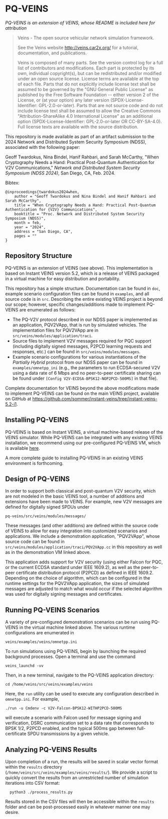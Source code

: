 # PQ-VEINS

*PQ-VEINS is an extension of VEINS, whose README is included here for attribution*

> Veins - The open source vehicular network simulation framework.
>
> See the Veins website <http://veins.car2x.org/> for a tutorial, documentation,
and publications.
>
>Veins is composed of many parts. See the version control log for a full list of
>contributors and modifications. Each part is protected by its own, individual
>copyright(s), but can be redistributed and/or modified under an open source
>license. License terms are available at the top of each file. Parts that do not
>explicitly include license text shall be assumed to be governed by the "GNU
>General Public License" as published by the Free Software Foundation -- either
>version 2 of the License, or (at your option) any later version
>(SPDX-License-Identifier: GPL-2.0-or-later). Parts that are not source code and
>do not include license text shall be assumed to allow the Creative Commons
>"Attribution-ShareAlike 4.0 International License" as an additional option
>(SPDX-License-Identifier: GPL-2.0-or-later OR CC-BY-SA-4.0). Full license texts
>are available with the source distribution.

This repository is made available as part of an artifact submission to the 2024 Network and Distributed 
System Security Symposium (NDSS), associated with the following paper:

Geoff Twardokus, Nina Bindel, Hanif Rahbari, and Sarah McCarthy, "When Cryptography Needs a Hand: Practical Post-Quantum Authentication for V2V Communications," _Network and Distributed System Security Symposium (NDSS 2024)_, San Diego, CA, Feb. 2024.

Bibtex:

    @inproceedings{twardokus2024when,
        author = "Geoff Twardokus and Nina Bindel and Hanif Rahbari and Sarah McCarthy",
        title = "When Cryptography Needs a Hand: Practical Post-Quantum Authentication for {V2V} Communications",
        booktitle = "Proc. Network and Distributed System Security Symposium (NDSS)",
        month = feb,
        year = "2024",
        address = "San Diego, CA",
        pages = ""
    }

## Repository Structure

PQ-VEINS is an extension of VEINS (see above). This implementation is based on Instant VEINS version 5.2, 
which is a release of VEINS packaged in a virtual machine for easy distribution and portability. 

This repository has a simple structure. Documentation can be found in `doc`, example scenario configuration files
can be found in `examples`, and all source code is in `src`. Describing the entire existing VEINS project is beyond our 
scope; however, specific changes/additions made to implement PQ-VEINS are enumerated as follows:
- The PQ-V2V protocol described in our NDSS paper is implemented as an application, PQV2VApp, that is run by 
simulated vehicles. The implementation files for PQV2VApp are in `src/veins/modules/application/traci`.
- Source files to implement V2V messages required for PQC support (including digitally signed messages, P2PCD learning
requests and responses, etc.) can be found in `src/veins/modules/messages`.
- Example scenario configurations for various instantiations of the _Partially Hybrid_ protocol from our NDSS paper
can be found in `examples/omnetpp_ini` (e.g., the parameters to run ECDSA-secured V2V using a data rate of 6 Mbps and
no peer-to-peer certificate sharing can be found under `[Config V2V-ECDSA-BPSK12-NOP2PCD-500MS]` in that file).

Complete documentation for VEINS beyond the above modifications made to implement PQ-VEINS can be found on the main
VEINS project, available on GitHub at https://github.com/sommer/instant-veins/tree/instant-veins-5.2-i1. 

## Installing PQ-VEINS

PQ-VEINS is based on Instant VEINS, a virtual machine-based release of the VEINS 
simulator.
While PQ-VEINS can be integrated with any existing VEINS installation, we recommend
using our pre-configured PQ-VEINS VM, which is available [here](https://bit.ly/3PWTHNN).

A more complete guide to installing PQ-VEINS in an existing VEINS environment 
is forthcoming. 

## Design of PQ-VEINS

In order to support both classical and post-quantum V2V security, which are not modeled 
in the basic VEINS tool, a number of additions and extensions have been made to VEINS.
For example, new V2V messages are defined for digitally signed SPDUs under

    pq-veins/src/veins/modules/messages/

These messages (and other additions) are defined within the source code of VEINS to
allow for easy integration into customized scenarios and applications. We include
a demonstration application, "PQV2VApp", whose source code can be found in
`src/veins/modules/application/traci/PQV2VApp.cc` in this repository as well as
in the demonstration VM linked above. 

This application adds support for V2V security (using either Falcon for PQC, or the current
ECDSA standard under IEEE 1609.2), as well as the peer-to-peer certificate distribution protocol 
(P2PCD) as defined in IEEE 1609.2.
Depending on the choice of algorithm, which can be configured in the runtime settings for the 
PQV2VApp application, the sizes of simulated messages are adjusted to match what would occur
if the selected algorithm was used for digitally signing messages and certificates.

## Running PQ-VEINS Scenarios

A variety of pre-configured demonstration scenarios can be run using PQ-VEINS in the 
virtual machine linked above. The various runtime configurations are enumerated in 

    veins/examples/veins/omnetpp.ini

To run simulations using PQ-VEINS, begin by launching the required background processes.
Open a terminal and use the command

    veins_launchd -vv

Then, in a new terminal, navigate to the PQ-VEINS application directory:

    cd /home/veins/src/veins/examples/veins

Here, the `run` utility can be used to execute any configuration described in `omnetpp.ini`.
For example,

    ./run -u Cmdenv -c V2V-Falcon-BPSK12-WITHP2PCD-500MS

will execute a scenario with Falcon used for message signing and verification, DSRC communication
set to a data rate that corresponds to BPSK 1/2, P2PCD enabled, and the typical 500ms gap between
full-certificate SPDU transmissions by a given vehicle.

## Analyzing PQ-VEINS Results

Upon completion of a run, the results will be saved in scalar vector format within the `results`
directory (`/home/veins/src/veins/examples/veins/results/`). We provide a script to quickly 
convert the results from an unrestricted number of simulation iterations into CSV format:

      python3 ./process_results.py

Results stored in the CSV files will then be accessible within the `results` folder and can
be post-processed easily in whatever manner one may desire.
